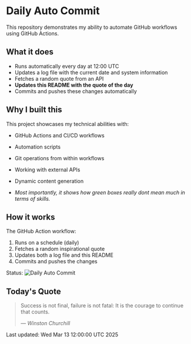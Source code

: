 # Daily Auto Commit

This repository demonstrates my ability to automate GitHub workflows using GitHub Actions.

## What it does

- Runs automatically every day at 12:00 UTC
- Updates a log file with the current date and system information
- Fetches a random quote from an API
- **Updates this README with the quote of the day**
- Commits and pushes these changes automatically

## Why I built this

This project showcases my technical abilities with:
- GitHub Actions and CI/CD workflows
- Automation scripts
- Git operations from within workflows
- Working with external APIs
- Dynamic content generation

- *Most importantly, it shows how green boxes really dont mean much in terms of skills.*

## How it works

The GitHub Action workflow:
1. Runs on a schedule (daily)
2. Fetches a random inspirational quote
3. Updates both a log file and this README
4. Commits and pushes the changes

Status: ![Daily Auto Commit](https://github.com/AlexCSalinas/daily-auto-commit/actions/workflows/daily-commit.yml/badge.svg)

## Today's Quote

> Success is not final, failure is not fatal: It is the courage to continue that counts.
> 
> — *Winston Churchill*

Last updated: Wed Mar 13 12:00:00 UTC 2025
